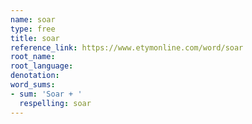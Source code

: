 ```yaml
---
name: soar
type: free
title: soar
reference_link: https://www.etymonline.com/word/soar
root_name: 
root_language: 
denotation: 
word_sums:
- sum: 'Soar + '
  respelling: soar
---
```

